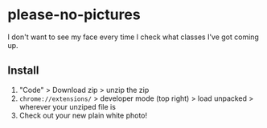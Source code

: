 # please-no-pictures
I don't want to see my face every time I check what classes I've got coming up.

## Install

1. "Code" > Download zip > unzip the zip
2. `chrome://extensions/` > developer mode (top right) > load unpacked > wherever your unziped file is
3. Check out your new plain white photo!
